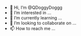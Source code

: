 - 👋 Hi, I’m @QDoggyDoggg
- 👀 I’m interested in ...
- 🌱 I’m currently learning ...
- 💞️ I’m looking to collaborate on ...
- 📫 How to reach me ...

<!---
QDoggyDoggg/QDoggyDoggg is a ✨ special ✨ repository because its `README.md` (this file) appears on your GitHub profile.
You can click the Preview link to take a look at your changes.
--->
